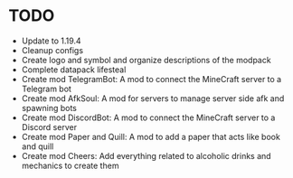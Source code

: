 # TODO

- Update to 1.19.4
- Cleanup configs
- Create logo and symbol and organize descriptions of the modpack
- Complete datapack lifesteal
- Create mod TelegramBot: A mod to connect the MineCraft server to a Telegram bot
- Create mod AfkSoul: A mod for servers to manage server side afk and spawning bots
- Create mod DiscordBot: A mod to connect the MineCraft server to a Discord server
- Create mod Paper and Quill: A mod to add a paper that acts like book and quill
- Create mod Cheers: Add everything related to alcoholic drinks and mechanics to create them
